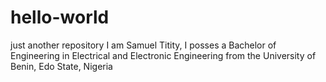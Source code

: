 # hello-world
just another repository
I am Samuel Titity, I posses a Bachelor of Engineering in Electrical and Electronic Engineering from the University of Benin, Edo State, Nigeria

